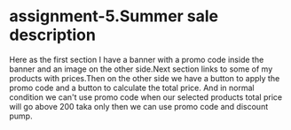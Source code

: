 # assignment-5.Summer sale description

Here as the first section I have a banner with a promo code inside the banner and an image on the other side.Next section links to some of my products with prices.Then on the other side we have a button to apply the promo code and a button to calculate the total price.
And in normal condition we can't use promo code when our selected products total price will go above 200 taka only then we can use promo code and discount pump.
